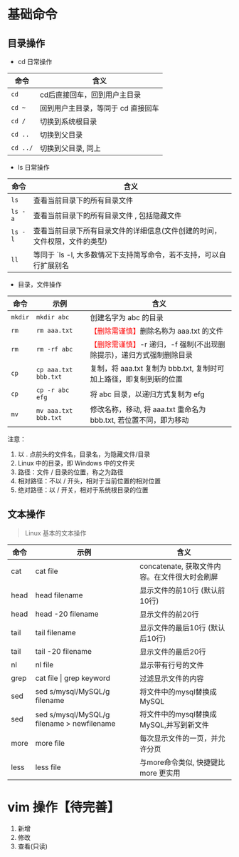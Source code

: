 # 基础命令

## 目录操作

- cd 日常操作

| 命令       | 含义                  |
|----------|---------------------|
| `cd `    | cd后直接回车，回到用户主目录     |
| `cd ~`   | 回到用户主目录，等同于 cd 直接回车 |
| `cd /`   | 切换到系统根目录            |
| `cd ..`  | 切换到父目录              |
| `cd ../` | 切换到父目录, 同上          |

- ls 日常操作

| 命令      | 含义                                     |
|---------|----------------------------------------|
| `ls`    | 查看当前目录下的所有目录文件                         |
| `ls -a` | 查看当前目录下的所有目录文件 , 包括隐藏文件                |
| `ls -l` | 查看当前目录下所有目录文件的详细信息(文件创建的时间，文件权限，文件的类型) |
| `ll`    | 等同于 `ls -l, 大多数情况下支持简写命令，若不支持，可以自行扩展别名 |

- 目录，文件操作

| 命令      | 示例                   | 含义                                                      |
|---------|----------------------|---------------------------------------------------------|
| `mkdir` | `mkdir abc`          | 创建名字为 abc 的目录                                           |
| `rm`    | `rm aaa.txt`         | <span style="color: red">【删除需谨慎】</span>删除名称为 aaa.txt 的文件 |
| `rm`    | `rm -rf abc`         | <span style="color: red">【删除需谨慎】</span>-r 递归，-f 强制(不出现删除提示)，递归方式强制删除目录                  |
| `cp`    | `cp aaa.txt bbb.txt` | 复制，将 aaa.txt 复制为 bbb.txt, 复制时可加上路径，即复制到新的位置             |
| `cp`    | `cp -r abc efg`      | 将 abc 目录，以递归方式复制为 efg                                   |
| `mv`    | `mv aaa.txt bbb.txt` | 修改名称，移动, 将 aaa.txt 重命名为 bbb.txt, 若位置不同，即为移动             |


注意：
1. 以 . 点前头的文件名，目录名，为隐藏文件/目录
2. Linux 中的目录，即 Windows 中的文件夹
3. 路径：文件 / 目录的位置，称之为路径
4. 相对路径：不以 / 开头，相对于当前位置的相对位置
5. 绝对路径：以 / 开关，相对于系统根目录的位置

## 文本操作

> Linux 基本的文本操作

| 命令   | 示例                                         | 含义                            |
|------|--------------------------------------------|-------------------------------|
| cat  | cat file                                   | concatenate, 获取文件内容。在文件很大时会刷屏 |
| head | head filename                              | 显示文件的前10行 (默认前10行)            |
| head | head -20 filename                          | 显示文件的前20行                     |
| tail | tail filename                              | 显示文件的最后10行 (默认后10行)           |
| tail | tail -20 filename                          | 显示文件的最后20行                    |
| nl   | nl file                                    | 显示带有行号的文件                     |
| grep | cat file &#124; grep keyword               | 过滤显示文件的内容                     |
| sed  | sed s/mysql/MySQL/g filename               | 将文件中的mysql替换成MySQL            |
| sed  | sed s/mysql/MySQL/g filename > newfilename | 将文件中的mysql替换成MySQL,并写到新文件     |
| more | more file                                  | 每次显示文件的一页，并允许分页               |
| less | less file                                  | 与more命令类似, 快捷键比 more 更实用      |


# vim 操作【待完善】

1. 新增
2. 修改
3. 查看(只读)

